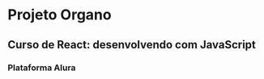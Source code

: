 <h1>Projeto Organo</h1> 

<h2>Curso de React: desenvolvendo com JavaScript</h2>
<h3> Plataforma Alura</h3>

